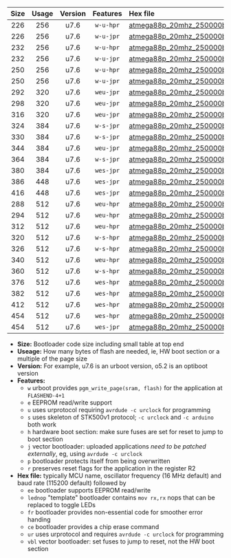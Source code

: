 |Size|Usage|Version|Features|Hex file|
|:-:|:-:|:-:|:-:|:--|
|226|256|u7.6|`w-u-hpr`|[atmega88p_20mhz_250000bps_ur.hex](https://raw.githubusercontent.com/stefanrueger/urboot/main//atmega88p_20mhz_250000bps_ur.hex)|
|226|256|u7.6|`w-u-jpr`|[atmega88p_20mhz_250000bps_ur_vbl.hex](https://raw.githubusercontent.com/stefanrueger/urboot/main//atmega88p_20mhz_250000bps_ur_vbl.hex)|
|232|256|u7.6|`w-u-hpr`|[atmega88p_20mhz_250000bps_lednop_ur.hex](https://raw.githubusercontent.com/stefanrueger/urboot/main//atmega88p_20mhz_250000bps_lednop_ur.hex)|
|232|256|u7.6|`w-u-jpr`|[atmega88p_20mhz_250000bps_lednop_ur_vbl.hex](https://raw.githubusercontent.com/stefanrueger/urboot/main//atmega88p_20mhz_250000bps_lednop_ur_vbl.hex)|
|250|256|u7.6|`w-u-hpr`|[atmega88p_20mhz_250000bps_lednop_fr_ur.hex](https://raw.githubusercontent.com/stefanrueger/urboot/main//atmega88p_20mhz_250000bps_lednop_fr_ur.hex)|
|250|256|u7.6|`w-u-jpr`|[atmega88p_20mhz_250000bps_lednop_fr_ur_vbl.hex](https://raw.githubusercontent.com/stefanrueger/urboot/main//atmega88p_20mhz_250000bps_lednop_fr_ur_vbl.hex)|
|292|320|u7.6|`weu-jpr`|[atmega88p_20mhz_250000bps_ee_ur_vbl.hex](https://raw.githubusercontent.com/stefanrueger/urboot/main//atmega88p_20mhz_250000bps_ee_ur_vbl.hex)|
|298|320|u7.6|`weu-jpr`|[atmega88p_20mhz_250000bps_ee_lednop_ur_vbl.hex](https://raw.githubusercontent.com/stefanrueger/urboot/main//atmega88p_20mhz_250000bps_ee_lednop_ur_vbl.hex)|
|316|320|u7.6|`weu-jpr`|[atmega88p_20mhz_250000bps_ee_lednop_fr_ur_vbl.hex](https://raw.githubusercontent.com/stefanrueger/urboot/main//atmega88p_20mhz_250000bps_ee_lednop_fr_ur_vbl.hex)|
|324|384|u7.6|`w-s-jpr`|[atmega88p_20mhz_250000bps_vbl.hex](https://raw.githubusercontent.com/stefanrueger/urboot/main//atmega88p_20mhz_250000bps_vbl.hex)|
|330|384|u7.6|`w-s-jpr`|[atmega88p_20mhz_250000bps_lednop_vbl.hex](https://raw.githubusercontent.com/stefanrueger/urboot/main//atmega88p_20mhz_250000bps_lednop_vbl.hex)|
|344|384|u7.6|`weu-jpr`|[atmega88p_20mhz_250000bps_ee_lednop_fr_ce_ur_vbl.hex](https://raw.githubusercontent.com/stefanrueger/urboot/main//atmega88p_20mhz_250000bps_ee_lednop_fr_ce_ur_vbl.hex)|
|364|384|u7.6|`w-s-jpr`|[atmega88p_20mhz_250000bps_lednop_fr_vbl.hex](https://raw.githubusercontent.com/stefanrueger/urboot/main//atmega88p_20mhz_250000bps_lednop_fr_vbl.hex)|
|380|384|u7.6|`wes-jpr`|[atmega88p_20mhz_250000bps_ee_vbl.hex](https://raw.githubusercontent.com/stefanrueger/urboot/main//atmega88p_20mhz_250000bps_ee_vbl.hex)|
|386|448|u7.6|`wes-jpr`|[atmega88p_20mhz_250000bps_ee_lednop_vbl.hex](https://raw.githubusercontent.com/stefanrueger/urboot/main//atmega88p_20mhz_250000bps_ee_lednop_vbl.hex)|
|416|448|u7.6|`wes-jpr`|[atmega88p_20mhz_250000bps_ee_lednop_fr_vbl.hex](https://raw.githubusercontent.com/stefanrueger/urboot/main//atmega88p_20mhz_250000bps_ee_lednop_fr_vbl.hex)|
|288|512|u7.6|`weu-hpr`|[atmega88p_20mhz_250000bps_ee_ur.hex](https://raw.githubusercontent.com/stefanrueger/urboot/main//atmega88p_20mhz_250000bps_ee_ur.hex)|
|294|512|u7.6|`weu-hpr`|[atmega88p_20mhz_250000bps_ee_lednop_ur.hex](https://raw.githubusercontent.com/stefanrueger/urboot/main//atmega88p_20mhz_250000bps_ee_lednop_ur.hex)|
|312|512|u7.6|`weu-hpr`|[atmega88p_20mhz_250000bps_ee_lednop_fr_ur.hex](https://raw.githubusercontent.com/stefanrueger/urboot/main//atmega88p_20mhz_250000bps_ee_lednop_fr_ur.hex)|
|320|512|u7.6|`w-s-hpr`|[atmega88p_20mhz_250000bps.hex](https://raw.githubusercontent.com/stefanrueger/urboot/main//atmega88p_20mhz_250000bps.hex)|
|326|512|u7.6|`w-s-hpr`|[atmega88p_20mhz_250000bps_lednop.hex](https://raw.githubusercontent.com/stefanrueger/urboot/main//atmega88p_20mhz_250000bps_lednop.hex)|
|340|512|u7.6|`weu-hpr`|[atmega88p_20mhz_250000bps_ee_lednop_fr_ce_ur.hex](https://raw.githubusercontent.com/stefanrueger/urboot/main//atmega88p_20mhz_250000bps_ee_lednop_fr_ce_ur.hex)|
|360|512|u7.6|`w-s-hpr`|[atmega88p_20mhz_250000bps_lednop_fr.hex](https://raw.githubusercontent.com/stefanrueger/urboot/main//atmega88p_20mhz_250000bps_lednop_fr.hex)|
|376|512|u7.6|`wes-hpr`|[atmega88p_20mhz_250000bps_ee.hex](https://raw.githubusercontent.com/stefanrueger/urboot/main//atmega88p_20mhz_250000bps_ee.hex)|
|382|512|u7.6|`wes-hpr`|[atmega88p_20mhz_250000bps_ee_lednop.hex](https://raw.githubusercontent.com/stefanrueger/urboot/main//atmega88p_20mhz_250000bps_ee_lednop.hex)|
|412|512|u7.6|`wes-hpr`|[atmega88p_20mhz_250000bps_ee_lednop_fr.hex](https://raw.githubusercontent.com/stefanrueger/urboot/main//atmega88p_20mhz_250000bps_ee_lednop_fr.hex)|
|454|512|u7.6|`wes-hpr`|[atmega88p_20mhz_250000bps_ee_lednop_fr_ce.hex](https://raw.githubusercontent.com/stefanrueger/urboot/main//atmega88p_20mhz_250000bps_ee_lednop_fr_ce.hex)|
|454|512|u7.6|`wes-jpr`|[atmega88p_20mhz_250000bps_ee_lednop_fr_ce_vbl.hex](https://raw.githubusercontent.com/stefanrueger/urboot/main//atmega88p_20mhz_250000bps_ee_lednop_fr_ce_vbl.hex)|

- **Size:** Bootloader code size including small table at top end
- **Useage:** How many bytes of flash are needed, ie, HW boot section or a multiple of the page size
- **Version:** For example, u7.6 is an urboot version, o5.2 is an optiboot version
- **Features:**
  + `w` urboot provides `pgm_write_page(sram, flash)` for the application at `FLASHEND-4+1`
  + `e` EEPROM read/write support
  + `u` uses urprotocol requiring `avrdude -c urclock` for programming
  + `s` uses skeleton of STK500v1 protocol; `-c urclock` and `-c arduino` both work
  + `h` hardware boot section: make sure fuses are set for reset to jump to boot section
  + `j` vector bootloader: uploaded applications *need to be patched externally*, eg, using `avrdude -c urclock`
  + `p` bootloader protects itself from being overwritten
  + `r` preserves reset flags for the application in the register R2
- **Hex file:** typically MCU name, oscillator frequency (16 MHz default) and baud rate (115200 default) followed by
  + `ee` bootloader supports EEPROM read/write
  + `lednop` "template" bootloader contains `mov rx,rx` nops that can be replaced to toggle LEDs
  + `fr` bootloader provides non-essential code for smoother error handing
  + `ce` bootloader provides a chip erase command
  + `ur` uses urprotocol and requires `avrdude -c urclock` for programming
  + `vbl` vector bootloader: set fuses to jump to reset, not the HW boot section
